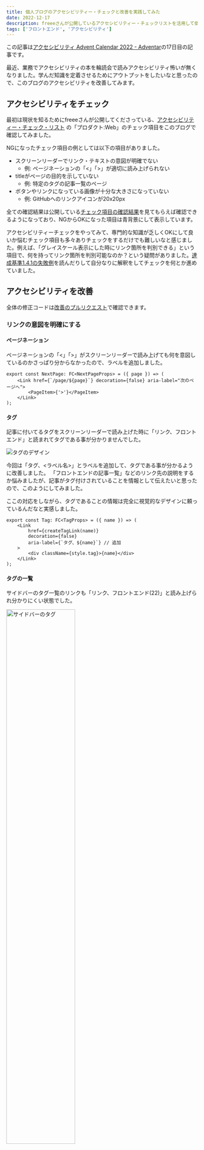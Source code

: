 ```yaml
---
title: 個人ブログのアクセシビリティー・チェックと改善を実践してみた
date: 2022-12-17
description: freeeさんが公開しているアクセシビリティー・チェックリストを活用して個人のブログのアクセシビリティーをチェックして改善をしてみました。
tags: ['フロントエンド', 'アクセシビリティ']
---
```


この記事は[アクセシビリティ Advent Calendar 2022 - Adventar](https://adventar.org/calendars/7377)の17日目の記事です。

最近、業務でアクセシビリティの本を輪読会で読みアクセシビリティ怖いが無くなりました。学んだ知識を定着させるためにアウトプットをしたいなと思ったので、このブログのアクセシビリティを改善してみます。

## アクセシビリティをチェック
最初は現状を知るためにfreeeさんが公開してくださっている、[アクセシビリティー・チェック・リスト](https://a11y-guidelines.freee.co.jp/checks/index.html) の「プロダクト:Web」のチェック項目をこのブログで確認してみました。

NGになったチェック項目の例としては以下の項目がありました。
- スクリーンリーダーでリンク・テキストの意図が明確でない
  - 例: ページネーションの「<」「>」が適切に読み上げられない
- titleがページの目的を示していない
  - 例: 特定のタグの記事一覧のページ
- ボタンやリンクになっている画像が十分な大きさになっていない
  - 例: GitHubへのリンクアイコンが20x20px

全ての確認結果は公開している[チェック項目の確認結果](https://docs.google.com/spreadsheets/d/1Dqt5a1pR5uZmq3D7UilTUCz0QthAFu--LCnBT4IrYi0/edit#gid=676282354)を見てもらえば確認できるようになっており、NGからOKになった項目は青背景にして表示しています。

アクセシビリティーチェックをやってみて、専門的な知識が乏しくOKにして良いか悩むチェック項目も多々ありチェックをするだけでも難しいなと感じました。例えば、「グレイスケール表示にした時にリンク箇所を判別できる」という項目で、何を持ってリンク箇所を判別可能なのか？という疑問がありました。[達成基準1.4.1の失敗例](https://waic.jp/docs/WCAG21/Techniques/failures/F73)を読んだりして自分なりに解釈をしてチェックを何とか進めていました。

## アクセシビリティを改善

全体の修正コードは[改善のプルリクエスト](https://github.com/t-yng/blog/pull/427)で確認できます。

### リンクの意図を明確にする
#### ページネーション
ページネーションの「<」「>」がスクリーンリーダーで読み上げても何を意図しているのかさっぱり分からなかったので、ラベルを追加しました。

```tsx
export const NextPage: FC<NextPageProps> = ({ page }) => (  
    <Link href={`/page/${page}`} decoration={false} aria-label="次のページへ">
        <PageItem>{'>'}</PageItem>
    </Link>
);
```

#### タグ
記事に付いてるタグをスクリーンリーダーで読み上げた時に「リンク、フロントエンド」と読まれてタグである事が分かりませんでした。

![タグのデザイン](/images/posts/improve-a11y/tag.png)

今回は「タグ、<ラベル名>」とラベルを追加して、タグである事が分かるように改善しました。
「フロントエンドの記事一覧」などのリンク先の説明をするか悩みましたが、記事がタグ付けされていることを情報として伝えたいと思ったので、このようにしてみました。

ここの対応をしながら、タグであることの情報は完全に視覚的なデザインに頼っているんだなと実感しました。

```tsx
export const Tag: FC<TagProps> = ({ name }) => (
    <Link
        href={createTagLink(name)}
        decoration={false}
        aria-label={`タグ、${name}`} // 追加
    >
        <div className={style.tag}>{name}</div>
    </Link>
);
```

#### タグの一覧
サイドバーのタグ一覧のリンクも「リンク、フロントエンド(22)」と読み上げられ分かりにくい状態でした。

<img src="/images/posts/improve-a11y/sidebar-tag.png" alt="サイドバーのタグ" style="width:60%;">

リンクで「フロントエンドの記事一覧、22件」というラベルを追加して、遷移先のページの内容が把握できるように改善をしました。

```tsx
<Link
    key={tag.name}
    decoration={false}
    href={createTagLink(tag.name)}
    aria-label={`${tag.name}の記事一覧、${tag.count}件`} // 追加
>{`${tag.name} (${tag.count})`}</Link>
```

### ページのタイトルを適切に設定する
特定のタグの記事一覧ページやページネーションNページ目のページのタイトルが「みどりのさるのエンジニア」となっており、ページの目的とタイトル一致していない状態でした。

また、このブログはNext.jsで実装されておりページ遷移がクライアント側で発生します。タグのリンクをクリックしてもスクリーンリーダーがページのタイトルを読み上げずスクリーンリーダーユーザーはページ遷移した事に気づけない状態になっていました。

Next.jsには[Route Announcements](https://nextjs.org/docs/accessibility#route-announcements)と呼ばれる仕組みがあり、`next/link`でページ遷移した時に`document.title`を確認して変更があった時にスクリーンリーダーに通知をしてくれます。そのため、ページごとにユニークなタイトルを設定すれば、自動でページ遷移の読み上げにも対応してくれるようになります。

### アイコンサイズを変更
チェックリストに従って、GitHubへのリンクアイコンのサイズを24x24pxに変更しました。

### ページ遷移でフォーカスをリセット
SPAではページ遷移をした時にウィンドウの再読見込みが発生しないため、サイドバーのタグリンクを選択してタグの記事一覧にページ遷移してもフォーカスはリンクの位置に残っている状態になってしまいます。

[今からでも遅くない！誰も教えてくれなかった React とアクセシビリティーの世界](https://zenn.dev/neet/articles/8b4d8d42fb2a5e#%E3%82%AF%E3%83%A9%E3%82%A4%E3%82%A2%E3%83%B3%E3%83%88%E3%82%B5%E3%82%A4%E3%83%89%E3%81%AE%E3%83%AB%E3%83%BC%E3%83%86%E3%82%A3%E3%83%B3%E3%82%B0)の記事でも同様の問題について言及されていました。リンク先の記事では`main`要素にフォーカスを当てるサンプルが紹介されていましたが、同じようにやるとブラウザバックした時にスクロールの挙動が怪しくなったりしたので、`body`にフォーカスを当てるように修正をしました。

`_document.tsx`で`body`要素に`tabIndex={-1}`を指定してJSでフォーカス可能な状態にして、`_app.tsx`にルーターの遷移イベントに応じて`body`にフォーカスする実装を追加しています。

```tsx
// pages/_app.tsx
const router = useRouter();

const handleRouteChange = () => {
    const body = document.querySelector('body');
    body?.focus();
};

useEffect(() => {
    router.events.on('routeChangeComplete', handleRouteChange);
    return () => {
        router.events.off('routeChangeComplete', handleRouteChange);
    };
}, [router.events]);

// pages/_document.tsx
<body tabIndex={-1}>
```

## eslint-plugin-jsx-a11yでコードを自動チェックする
freeeさんのチェックリストには「コード:Web」のシートもありますが、目視でコードを確認していくのは大変そうだったので、[eslint-plugin-jsx-a11y](https://github.com/jsx-eslint/eslint-plugin-jsx-a11y)を導入してコードの自動チェックを実施しました。

eslint-plugin-jsx-a11yのパッケージをインストールします。

```shell
$ yarn add -D eslint-plugin-jsx-a11y
```

次に`.eslintrc`に設定を追加します。ルール設定はプラグインの推奨設定を利用します。

```json
{
  "plugins": ["jsx-a11y"],
  "extends": ["plugin:jsx-a11y/recommended"]
}
```

eslintを実行すると、1件だけ`img`要素に`alt`が無いというエラーが見つかりました。

```shell
$ yarn eslint --ext tsx ./src
/Users/t-yng/workspace/blog/src/components/common/Sidebar/SidebarProfile.tsx
  28:25  error  img elements must have an alt prop, either with meaningful text, or an empty string for decorative images  jsx-a11y/alt-text

✖ 1 problem (1 error, 0 warnings)
```

コードを確認してみると`aria-hidden="true"`が付いているので、alt属性を付けておらずエラーになっていました。

`aria-hidden="true"`を設定していればスクリーンリーダーからは無視されるので、alt属性を付ける必要は無さそうな気がします。これに関しての[issue](https://github.com/jsx-eslint/eslint-plugin-jsx-a11y/issues/803)が上がっていましたが、aria-*をサポートしていないがalt属性をサポートしているブラウザで開いた時のことも考慮する目的でエラー扱いにしているようでした。

```tsx
<img
    className={style.icon}
    src={profile.github.icon}
    aria-hidden="true"
/>
```

alt属性の有無のチェックをOFFにするのも良くないので、今回は素直にalt属性を追加しました。

```tsx
<img
    className={style.icon}
    src={profile.github.icon}
    aria-hidden="true"
    alt="GitHubのロゴ"
/>
```

## さいごに
とてもシンプルな個人ブログでも色々と改善が必要な部分が見つかり、WCAGを読む機会もできて非常に勉強になりました。実際にスクリーンリーダーを使って操作を確認して、修正前後で比べると納得する形で改善ができたので良かったです！

ARIAランドマークやコンストラスト比など改善できていない部分もまだあるので、引き続き改善をしていきます。٩( 'ω' )و 
